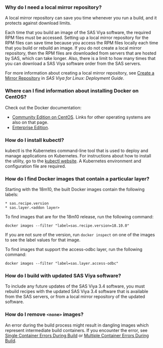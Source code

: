 ### Why do I need a local mirror repository?

A local mirror repository can save you time whenever you run a build, and it protects against download limits.

Each time that you build an image of the SAS Viya software, the required RPM files must be accessed. Setting up a local mirror repository for the RPM files can save time because you access the RPM files locally each time that you build or rebuild an image. If you do not create a local mirror repository, then the RPM files are downloaded from servers that are hosted by SAS, which can take longer. Also, there is a limit to how many times that you can download a SAS Viya software order from the SAS servers.

For more information about creating a local mirror repository, see [Create a Mirror Repository](https://go.documentation.sas.com/?docsetId=dplyml0phy0lax&docsetTarget=p1ilrw734naazfn119i2rqik91r0.htm&docsetVersion=3.4) in _SAS Viya for Linux: Deployment Guide_.

### Where can I find information about installing Docker on CentOS?

Check out the Docker documentation:

*  [Community Edition on CentOS](https://docs.docker.com/install/linux/docker-ce/centos/). Links for other operating systems are also on that page.
*  [Enterprise Edition](https://docs.docker.com/install/linux/docker-ee/centos/).

### How do I install kubectl?

kubectl is the Kubernetes command-line tool that is used to deploy and manage applications on Kubernetes. For instructions about how to install the utility, go to the [kubectl website](https://kubernetes.io/docs/tasks/tools/install-kubectl/). A Kubernetes environment and configuration file are required.

### How do I find Docker images that contain a particular layer?

Starting with the 18m10, the built Docker images contain the following labels:

    * sas.recipe.version
    * sas.layer.<addon layer>

To find images that are for the 18m10 release, run the following command:

```
docker images --filter "label=sas.recipe.version=18.10.0"
```

If you are not sure of the version, run `docker inspect` on one of the images to see the label values for that image.

To find images that support the access-odbc layer, run the following command:

```
docker images --filter "label=sas.layer.access-odbc"
```

### How do I build with updated SAS Viya software?

To include any future updates of the SAS Viya 3.4 software, you must rebuild recipes with the updated SAS Viya 3.4 software that is available from the SAS servers, or from a local mirror repository of the updated software.

### How do I remove `<none>` images?

An error during the build process might result in dangling images which represent intermediate build containers. If you encounter the error, see [Single Container Errors During Build](Build-and-Run-SAS-Viya-Multiple-Containers#errors-during-build) or [Multiple Container Errors During Build](Build-and-Run-SAS-Viya-Multiple-Containers#errors-during-build).